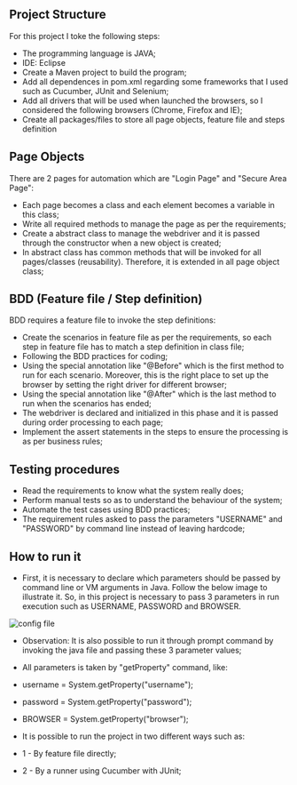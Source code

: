 ## Project Structure
For this project I toke the following steps:
- The programming language is JAVA;
- IDE: Eclipse
- Create a Maven project to build the program;
- Add all dependences in pom.xml regarding some frameworks that I used such as Cucumber, JUnit and Selenium;
- Add all drivers that will be used when launched the browsers, so I considered the following browsers (Chrome, Firefox and IE);
- Create all packages/files to store all page objects, feature file and steps definition

## Page Objects
There are 2 pages for automation which are "Login Page" and "Secure Area Page":
- Each page becomes a class and each element becomes a variable in this class;
- Write all required methods to manage the page as per the requirements;
- Create a abstract class to manage the webdriver and it is passed through the constructor when a new object is created;
- In abstract class has common methods that will be invoked for all pages/classes (reusability). Therefore, it is extended in all page object class;

## BDD (Feature file / Step definition)
BDD requires a feature file to invoke the step definitions:
- Create the scenarios in feature file as per the requirements, so each step in feature file has to match a step definition in class file;
- Following the BDD practices for coding;
- Using the special annotation like "@Before" which is the first method to run for each scenario. Moreover, this is the right place to set up the browser by setting the right driver for different browser;
- Using the special annotation like "@After" which is the last method to run when the scenarios has ended;
- The webdriver is declared and initialized in this phase and it is passed during order processing to each page;
- Implement the assert statements in the steps to ensure the processing is as per business rules;

## Testing procedures
- Read the requirements to know what the system really does;
- Perform manual tests so as to understand the behaviour of the system;
- Automate the test cases using BDD practices;
- The requirement rules asked to pass the parameters "USERNAME" and "PASSWORD" by command line instead of leaving hardcode;

## How to run it
- First, it is necessary to declare which parameters should be passed by command line or VM arguments in Java. Follow the below image to illustrate it. So, in this project is necessary to pass 3 parameters in run execution such as USERNAME, PASSWORD and BROWSER.

![config file](https://cloud.githubusercontent.com/assets/25671064/25788799/2c745bf6-3382-11e7-8761-0ba7bddbc88a.jpg)

- Observation: It is also possible to run it through prompt command by invoking the java file and passing these 3 parameter values;

- All parameters is taken by "getProperty" command, like:
 - username = System.getProperty("username");
 - password = System.getProperty("password");
 - BROWSER = System.getProperty("browser");

- It is possible to run the project in two different ways such as:
- 1 - By feature file directly;
- 2 - By a runner using Cucumber with JUnit;

